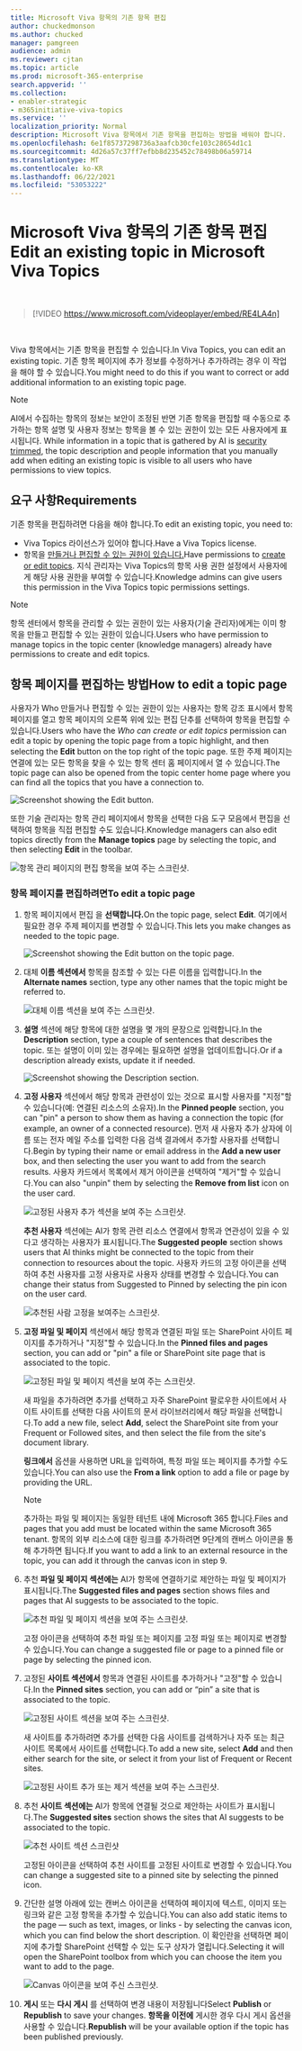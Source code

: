 ```yaml
---
title: Microsoft Viva 항목의 기존 항목 편집
author: chuckedmonson
ms.author: chucked
manager: pamgreen
audience: admin
ms.reviewer: cjtan
ms.topic: article
ms.prod: microsoft-365-enterprise
search.appverid: ''
ms.collection:
- enabler-strategic
- m365initiative-viva-topics
ms.service: ''
localization_priority: Normal
description: Microsoft Viva 항목에서 기존 항목을 편집하는 방법을 배워야 합니다.
ms.openlocfilehash: 6e1f85737298736a3aafcb30cfe103c28654d1c1
ms.sourcegitcommit: 4d26a57c37ff7efbb8d235452c78498b06a59714
ms.translationtype: MT
ms.contentlocale: ko-KR
ms.lasthandoff: 06/22/2021
ms.locfileid: "53053222"
---
```

# <a name="edit-an-existing-topic-in-microsoft-viva-topics"></a><span data-ttu-id="71080-103">Microsoft Viva 항목의 기존 항목 편집</span><span class="sxs-lookup"><span data-stu-id="71080-103">Edit an existing topic in Microsoft Viva Topics</span></span> 

</br>

> [!VIDEO https://www.microsoft.com/videoplayer/embed/RE4LA4n]  

</br>

<span data-ttu-id="71080-104">Viva 항목에서는 기존 항목을 편집할 수 있습니다.</span><span class="sxs-lookup"><span data-stu-id="71080-104">In Viva Topics, you can edit an existing topic.</span></span> <span data-ttu-id="71080-105">기존 항목 페이지에 추가 정보를 수정하거나 추가하려는 경우 이 작업을 해야 할 수 있습니다.</span><span class="sxs-lookup"><span data-stu-id="71080-105">You might need to do this if you want to correct or add additional information to an existing topic page.</span></span> 

> [!Note] 
> <span data-ttu-id="71080-106">AI에서 수집하는 항목의 정보는 보안이 조정된 반면 기존 항목을 편집할 때 수동으로 추가하는 항목 설명 및 사용자 정보는 항목을 볼 수 있는 권한이 있는 모든 사용자에게 표시됩니다. [](topic-experiences-security-trimming.md)</span><span class="sxs-lookup"><span data-stu-id="71080-106">While information in a topic that is gathered by AI is [security trimmed](topic-experiences-security-trimming.md), the topic description and people information that you manually add when editing an existing topic is visible to all users who have permissions to view topics.</span></span> 

## <a name="requirements"></a><span data-ttu-id="71080-107">요구 사항</span><span class="sxs-lookup"><span data-stu-id="71080-107">Requirements</span></span>

<span data-ttu-id="71080-108">기존 항목을 편집하려면 다음을 해야 합니다.</span><span class="sxs-lookup"><span data-stu-id="71080-108">To edit an existing topic, you need to:</span></span>
- <span data-ttu-id="71080-109">Viva Topics 라이선스가 있어야 합니다.</span><span class="sxs-lookup"><span data-stu-id="71080-109">Have a Viva Topics license.</span></span>
- <span data-ttu-id="71080-110">항목을 [만들거나 편집할 수 있는 권한이 있습니다.](./topic-experiences-user-permissions.md)</span><span class="sxs-lookup"><span data-stu-id="71080-110">Have permissions to [create or edit topics](./topic-experiences-user-permissions.md).</span></span> <span data-ttu-id="71080-111">지식 관리자는 Viva Topics의 항목 사용 권한 설정에서 사용자에게 해당 사용 권한을 부여할 수 있습니다.</span><span class="sxs-lookup"><span data-stu-id="71080-111">Knowledge admins can give users this permission in the Viva Topics topic permissions settings.</span></span> 

> [!Note] 
> <span data-ttu-id="71080-112">항목 센터에서 항목을 관리할 수 있는 권한이 있는 사용자(기술 관리자)에게는 이미 항목을 만들고 편집할 수 있는 권한이 있습니다.</span><span class="sxs-lookup"><span data-stu-id="71080-112">Users who have permission to manage topics in the topic center (knowledge managers) already have permissions to create and edit topics.</span></span>

## <a name="how-to-edit-a-topic-page"></a><span data-ttu-id="71080-113">항목 페이지를 편집하는 방법</span><span class="sxs-lookup"><span data-stu-id="71080-113">How to edit a topic page</span></span>

<span data-ttu-id="71080-114">사용자가 Who  만들거나 편집할 수 있는 권한이 있는 사용자는 항목 강조 표시에서 항목 페이지를 열고  항목 페이지의 오른쪽 위에 있는 편집 단추를 선택하여 항목을 편집할 수 있습니다.</span><span class="sxs-lookup"><span data-stu-id="71080-114">Users who have the *Who can create or edit topics* permission can edit a topic by opening the topic page from a topic highlight, and then selecting the **Edit** button on the top right of the topic page.</span></span> <span data-ttu-id="71080-115">또한 주제 페이지는 연결에 있는 모든 항목을 찾을 수 있는 항목 센터 홈 페이지에서 열 수 있습니다.</span><span class="sxs-lookup"><span data-stu-id="71080-115">The topic page can also be opened from the topic center home page where you can find all the topics that you have a connection to.</span></span>

   ![Screenshot showing the Edit button.](../media/knowledge-management/edit-button.png) </br> 

<span data-ttu-id="71080-117">또한 기술 관리자는 항목 관리 페이지에서  항목을 선택한 다음 도구 모음에서 편집을  선택하여 항목을 직접 편집할 수도 있습니다.</span><span class="sxs-lookup"><span data-stu-id="71080-117">Knowledge managers can also edit topics directly from the **Manage topics** page by selecting the topic, and then selecting **Edit** in the toolbar.</span></span>

   ![항목 관리 페이지의 편집 항목을 보여 주는 스크린샷.](../media/knowledge-management/manage-topics-edit.png)

### <a name="to-edit-a-topic-page"></a><span data-ttu-id="71080-119">항목 페이지를 편집하려면</span><span class="sxs-lookup"><span data-stu-id="71080-119">To edit a topic page</span></span>

1. <span data-ttu-id="71080-120">항목 페이지에서 편집 을 **선택합니다.**</span><span class="sxs-lookup"><span data-stu-id="71080-120">On the topic page, select **Edit**.</span></span> <span data-ttu-id="71080-121">여기에서 필요한 경우 주제 페이지를 변경할 수 있습니다.</span><span class="sxs-lookup"><span data-stu-id="71080-121">This lets you make changes as needed to the topic page.</span></span>

   ![Screenshot showing the Edit button on the topic page.](../media/knowledge-management/topic-page-edit.png)  


2. <span data-ttu-id="71080-123">대체 **이름 섹션에서** 항목을 참조할 수 있는 다른 이름을 입력합니다.</span><span class="sxs-lookup"><span data-stu-id="71080-123">In the **Alternate names** section, type any other names that the topic might be referred to.</span></span> 

    ![대체 이름 섹션을 보여 주는 스크린샷.](../media/knowledge-management/alt-names.png)

3. <span data-ttu-id="71080-125">**설명** 섹션에 해당 항목에 대한 설명을 몇 개의 문장으로 입력합니다.</span><span class="sxs-lookup"><span data-stu-id="71080-125">In the **Description** section, type a couple of sentences that describes the topic.</span></span> <span data-ttu-id="71080-126">또는 설명이 이미 있는 경우에는 필요하면 설명을 업데이트합니다.</span><span class="sxs-lookup"><span data-stu-id="71080-126">Or if a description already exists, update it if needed.</span></span>

    ![Screenshot showing the Description section.](../media/knowledge-management/description.png)</br>

4. <span data-ttu-id="71080-128">**고정 사용자** 섹션에서 해당 항목과 관련성이 있는 것으로 표시할 사용자를 "지정"할 수 있습니다(예: 연결된 리소스의 소유자).</span><span class="sxs-lookup"><span data-stu-id="71080-128">In the **Pinned people** section, you can "pin" a person to show them as having a connection the topic (for example, an owner of a connected resource).</span></span> <span data-ttu-id="71080-129">먼저 새 사용자 추가 상자에  이름 또는 전자 메일 주소를 입력한 다음 검색 결과에서 추가할 사용자를 선택합니다.</span><span class="sxs-lookup"><span data-stu-id="71080-129">Begin by typing their name or email address in the **Add a new user** box, and then selecting the user you want to add from the search results.</span></span> <span data-ttu-id="71080-130">사용자 카드에서 목록에서 제거 아이콘을  선택하여 "제거"할 수 있습니다.</span><span class="sxs-lookup"><span data-stu-id="71080-130">You can also "unpin" them by selecting the **Remove from list** icon on the user card.</span></span>
 
    ![고정된 사용자 추가 섹션을 보여 주는 스크린샷.](../media/knowledge-management/pinned-people.png)</br>

    <span data-ttu-id="71080-132">**추천 사용자** 섹션에는 AI가 항목 관련 리소스 연결에서 항목과 연관성이 있을 수 있다고 생각하는 사용자가 표시됩니다.</span><span class="sxs-lookup"><span data-stu-id="71080-132">The **Suggested people** section shows users that AI thinks might be connected to the topic from their connection to resources about the topic.</span></span> <span data-ttu-id="71080-133">사용자 카드의 고정 아이콘을 선택하여 추천 사용자를 고정 사용자로 사용자 상태를 변경할 수 있습니다.</span><span class="sxs-lookup"><span data-stu-id="71080-133">You can change their status from Suggested to Pinned by selecting the pin icon on the user card.</span></span>

   ![추천된 사람 고정을 보여주는 스크린샷.](../media/knowledge-management/suggested-people.png)

5. <span data-ttu-id="71080-135">**고정 파일 및 페이지** 섹션에서 해당 항목과 연결된 파일 또는 SharePoint 사이트 페이지를 추가하거나 "지정"할 수 있습니다.</span><span class="sxs-lookup"><span data-stu-id="71080-135">In the **Pinned files and pages** section, you can add or "pin" a file or SharePoint site page that is associated to the topic.</span></span>

   ![고정된 파일 및 페이지 섹션을 보여 주는 스크린샷.](../media/knowledge-management/pinned-files-and-pages.png)
 
    <span data-ttu-id="71080-137">새 파일을 추가하려면 추가를 선택하고 자주 SharePoint 팔로우한 사이트에서 사이트 사이트를 선택한 다음 사이트의 문서 라이브러리에서 해당 파일을 선택합니다.</span><span class="sxs-lookup"><span data-stu-id="71080-137">To add a new file, select **Add**, select the SharePoint site from your Frequent or Followed sites, and then select the file from the site's document library.</span></span>

    <span data-ttu-id="71080-138">**링크에서** 옵션을 사용하면 URL을 입력하여, 특정 파일 또는 페이지를 추가할 수도 있습니다.</span><span class="sxs-lookup"><span data-stu-id="71080-138">You can also use the **From a link** option to add a file or page by providing the URL.</span></span> 

   > [!Note] 
   > <span data-ttu-id="71080-139">추가하는 파일 및 페이지는 동일한 테넌트 내에 Microsoft 365 합니다.</span><span class="sxs-lookup"><span data-stu-id="71080-139">Files and pages that you add must be located within the same Microsoft 365 tenant.</span></span> <span data-ttu-id="71080-140">항목의 외부 리소스에 대한 링크를 추가하려면 9단계의 캔버스 아이콘을 통해 추가하면 됩니다.</span><span class="sxs-lookup"><span data-stu-id="71080-140">If you want to add a link to an external resource in the topic, you can add it through the canvas icon in step 9.</span></span>

6. <span data-ttu-id="71080-141">추천 **파일 및 페이지 섹션에는** AI가 항목에 연결하기로 제안하는 파일 및 페이지가 표시됩니다.</span><span class="sxs-lookup"><span data-stu-id="71080-141">The **Suggested files and pages** section shows files and pages that AI suggests to be associated to the topic.</span></span>

   ![추천 파일 및 페이지 섹션을 보여 주는 스크린샷.](../media/knowledge-management/suggested-files-and-pages.png)

    <span data-ttu-id="71080-143">고정 아이콘을 선택하여 추천 파일 또는 페이지를 고정 파일 또는 페이지로 변경할 수 있습니다.</span><span class="sxs-lookup"><span data-stu-id="71080-143">You can change a suggested file or page to a pinned file or page by selecting the pinned icon.</span></span>

7.  <span data-ttu-id="71080-144">고정된 **사이트 섹션에서** 항목과 연결된 사이트를 추가하거나 "고정"할 수 있습니다.</span><span class="sxs-lookup"><span data-stu-id="71080-144">In the **Pinned sites** section, you can add or “pin” a site that is associated to the topic.</span></span> 

    ![고정된 사이트 섹션을 보여 주는 스크린샷.](../media/knowledge-management/pinned-sites-section.png)

    <span data-ttu-id="71080-146">새 사이트를 추가하려면  추가를 선택한 다음 사이트를 검색하거나 자주 또는 최근 사이트 목록에서 사이트를 선택합니다.</span><span class="sxs-lookup"><span data-stu-id="71080-146">To add a new site, select **Add** and then either search for the site, or select it from your list of Frequent or Recent sites.</span></span>
    
    ![고정된 사이트 추가 또는 제거 섹션을 보여 주는 스크린샷.](../media/knowledge-management/add-or-remove-pinned-sites.png)

8. <span data-ttu-id="71080-148">추천 **사이트 섹션에는** AI가 항목에 연결될 것으로 제안하는 사이트가 표시됩니다.</span><span class="sxs-lookup"><span data-stu-id="71080-148">The **Suggested sites** section shows the sites that AI suggests to be associated to the topic.</span></span> 

   ![추천 사이트 섹션 스크린샷](../media/knowledge-management/suggested-sites-section.png)  

    <span data-ttu-id="71080-150">고정된 아이콘을 선택하여 추천 사이트를 고정된 사이트로 변경할 수 있습니다.</span><span class="sxs-lookup"><span data-stu-id="71080-150">You can change a suggested site to a pinned site by selecting the pinned icon.</span></span>


<!---

7.  The <b>Related sites</b> section shows sites that have information about the topic. 

    ![Related sites section](../media/knowledge-management/related-sites.png)</br>

    You can add a related site by selecting <b>Add</b> and then either searching for the site, or selecting it from your list of Frequent or Recent sites.</br>
    
    ![Select a site](../media/knowledge-management/sites.png)</br>

8. The <b>Related topics</b> section shows connections that exists between topics. You can add a connection to a different topic by selecting the <b>Connect to a related topic</b> button, and then typing the name of the related topic, and selecting it from the search results. 

   ![Related topics section](../media/knowledge-management/related-topic.png)</br>  

    You can then give a description of how the topics are related, and select <b>Update</b>.</br>

   ![Related topics description](../media/knowledge-management/related-topics-update.png)</br> 

   The related topic you added will display as a connected topic.

   ![Related topics connected](../media/knowledge-management/related-topics-final.png)</br> 

   To remove a related topic, select the topic you want to remove, then select the <b>Remove topic</b> icon.</br>
 
   ![Remove related topic](../media/knowledge-management/remove-related.png)</br>  

   Then select <b>Remove</b>.</br>

   ![Confirm remove](../media/knowledge-management/remove-related-confirm.png)</br> 

--->

9. <span data-ttu-id="71080-151">간단한 설명 아래에 있는 캔버스 아이콘을 선택하여 페이지에 텍스트, 이미지 또는 링크와 같은 고정 항목을 추가할 수 있습니다.</span><span class="sxs-lookup"><span data-stu-id="71080-151">You can also add static items to the page — such as text, images, or links - by selecting the canvas icon, which you can find below the short description.</span></span> <span data-ttu-id="71080-152">이 확인란을 선택하면 페이지에 추가할 SharePoint 선택할 수 있는 도구 상자가 열립니다.</span><span class="sxs-lookup"><span data-stu-id="71080-152">Selecting it will open the SharePoint toolbox from which you can choose the item you want to add to the page.</span></span>

   ![Canvas 아이콘을 보여 주신 스크린샷.](../media/knowledge-management/webpart-library.png)


10. <span data-ttu-id="71080-154">**게시** 또는 **다시 게시** 를 선택하여 변경 내용이 저장됩니다</span><span class="sxs-lookup"><span data-stu-id="71080-154">Select **Publish** or **Republish** to save your changes.</span></span> <span data-ttu-id="71080-155">**항목을 이전에** 게시한 경우 다시 게시 옵션을 사용할 수 있습니다.</span><span class="sxs-lookup"><span data-stu-id="71080-155">**Republish** will be your available option if the topic has been published previously.</span></span>





